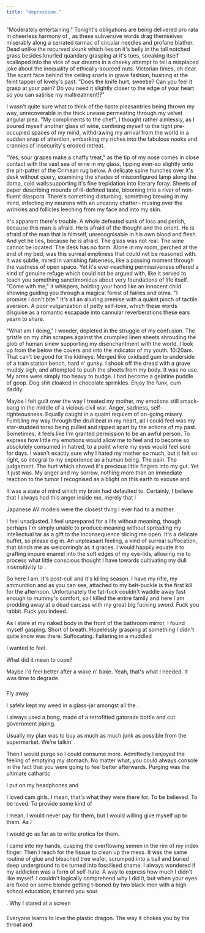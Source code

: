```yaml
---
title: "depression."
---
```


<!-- Scene 1 START -->
<!-- A short chapter about character's darker feelings, guilt he feels, weed addiction, cam girl, buys a gun online. -->

<!-- Self-perceived reality - enthralling -->

"Moderately entertaining." Tonight's obligations are being delivered pro rata in cheerless harmony of , as these subversive words drag themselves miserably along a serrated tarmac of circular needles and profane blather. Dead unlike the recurved skunk which lies on it's belly in the tall notched grass besides knurled quandary grasping at it's toes, sneaking itself scalloped into the vice of our dreams in a cheeky attempt to tell a misplaced joke about the inequality of ethically-sourced nuts. Victorian times, oh dear. The scant face behind the ceiling snarls in grave fashion, hushing at the feint tapper of lovely's past. "Does the knife hurt, sweetie? Can you feel it grasp at your pain? Do you need it slightly closer to the edge of your heart so you can satirise my maltreatment!?"

I wasn't quite sure what to think of the haste pleasantries being thrown my way, unrecoverable in the thick unease permeating through my velvet angular plea. "My compliments to the chef", I thought rather aimlessly, as I poured myself another glass of wine, confining myself to the tight pre-occupied spaces of my mind, withdrawing my arrival from the world in a sudden snap of attention, embarking my riches into the fabulous nooks and crannies of insecurity's eroded retreat.

"Yes, sour grapes make a chaffy treat," as the tip of my nose comes in close contact with the vast sea of wine in my glass, tipping ever-so slightly onto the pit-patter of the Crimean rug below. A delicate spine hunches over it's desk without query, examining the shades of misconfigured lamp along the damp, cold walls supporting it's fine trepidation into literary foray. Sheets of paper describing mounds of ill-defined taste, blooming into a river of non-fluent diaspora. There's something disturbing, something brewing in my mind, infecting my neurons with an uncanny chatter - musing over the wrinkles and follicles leeching from my face and into my skin.

It's apparent there's trouble. A whole defeated sunk of loss and perish, because this man is afraid. He is afraid of the thought and the orient. He is afraid of the man that is himself, unrecognisable in his own blood and flesh. And yet he lies, because he is afraid. The glass was not real. The wine cannot be located. The desk has no form. Alone in my room, perched at the end of my bed, was this surreal emptiness that could not be reasoned with. It was subtle, mired in vanishing falseness, like a passing moment through the vastness of open space. Yet it's ever-reaching permissiveness offered a kind of genuine refuge which could not be argued with, like it served to teach you something sanctimonious about very foundations of life itself. "Come with me," it whispers, holding your hand like an innocent child showing guiding you through a magical forest of fairies and otma. "I promise I don't bite." It's all an alluring premise with a quaint pinch of tactile aversion. A poor vulgarization of petty self-love, which these words disguise as a romantic escapade into cannular reverberations these ears yearn to share.

"What am I doing," I wonder, depleted in the struggle of my confusion. The gristle on my chin scrapes against the crumpled linen sheets shrouding the glob of human sinew supporting my disenchantment with the world. I look up from the below the covers and into the indicator of my youth. 10:20am. That can't be good for the kidneys. Merged like oxidised gum to underside of a train station bench, hard n' gunky. I shook off the dread with a grave muddy sigh, and attempted to push the sheets from my body. It was no use. My arms were simply too heavy to budge. I had become a gelatine puddle of goop. Dog shit cloaked in chocolate sprinkles. Enjoy the funk, cum daddy.

<!-- Talk about guilt -->

Maybe I felt guilt over the way I treated my mother, my emotions still smack-bang in the middle of a vicious civil war. Anger, sadness, self-righteousness. Equally caught in a quaint requiem of on-going misery. Fumbling my way through the drull beat in my heart, all I could feel was my star-studded torso being pulled and ripped apart by the actions of my past. Sometimes, it feels like I'm granted permission to be an awful person. To express how little my emotions would allow me to feel and to become so absolutely consumed in hatred, to a point where my eyes would feel sore for days. I wasn't exactly sure why I hated my mother so much, but it felt so right, so integral to my experience as a human being. The pain. The judgement. The hurt which shoved it's precious little fingers into my gut. Yet it just was. My anger and my sorrow, nothing more than an immediate reaction to the tumor I recognised as a blight on this earth to excuse and

It was a state of mind which my brain had defaulted to. Certainly, I believe that I always had this anger inside me, merely that I

Japanese AV models were the closest thing I ever had to a mother.


<!-- Existential Crisis -->

I feel unadjusted. I feel unprepared for a life without meaning, though perhaps I'm simply unable to produce meaning without spreading my intellectual tar as a gift to the inconsequence slicing me open. It's a delicate buffet, so please dig in. An unpleasant feeling, a kind of surreal suffocation, that blinds me as welcomingly as it graces. I would happily equate it to grafting impure enamel into the soft edges of my eye-lids, allowing me to process what little conscious thought I have towards cultivating my dull insensitivity to .

So here I am. It's post-cull and it's killing season. I have my rifle, my ammunition and as you can see, attached to my belt-buckle is the first kill for the afternoon. Unfortunately the fat-fuck couldn't waddle away fast enough to mummy's comfort, so I killed the entire family and here I am prodding away at a dead carcass with my great big fucking sword. Fuck you rabbit. Fuck you indeed.

As I stare at my naked body in the front of the bathroom mirror, I found myself gasping. Short of breath. Hopelessly grasping at something I didn't quite know was there. Suffocating. Faltering in a muddled

I wanted to feel.

What did it mean to cope?

Maybe I'd feel better after a wake n' bake. Yeah, that's what I needed. It was time to degrade.

<!-- Scene 1 END -->

###

<!-- Scene 2 START -->


<!-- Weed -->

Fly away

I safely kept my weed in a glass-jar amongst all the .



I always used a bong, made of a retrofitted gatorade bottle and cut government piping.


Usually my plan was to buy as much as much junk as possible from the supermarket. We're talkin' .

Then I would purge so I could consume more. Admittedly I enjoyed the feeling of emptying my stomach. No matter what, you could always console in the fact that you were going to feel better afterwards. Purging was the ultimate cathartic

I put on my headphones and



<!-- Cam girl -->

I loved cam girls. I mean, that's what they were there for. To be believed. To be loved. To provide some kind of

I mean, I would never pay for them, but I would willing give myself up to them.
As I

I would go as far as to write erotica for them.

I came into my hands, cusping the overflowing semen in the rim of my index finger. Then I reach for the tissue to clean up the mess. It was the same routine of glue and bleached tree wafer, scrumped into a ball and buried deep underground to be turned into fossilised shame. I always wondered if my addiction was a form of self-hate. A way to express how much I didn't like myself. I couldn't logically comprehend why I did it, but when your eyes are fixed on some blonde getting t-boned by two black men with a high school education, it turned you sour.

. Why I stared at a screen

<!-- erotica excerpt -->







<!-- Scene 2 END -->

###

<!-- Scene 3 START -->

Everyone learns to love the plastic dragon. The way it chokes you by the throat and


<!-- Buys a gun -->

<!--  -->